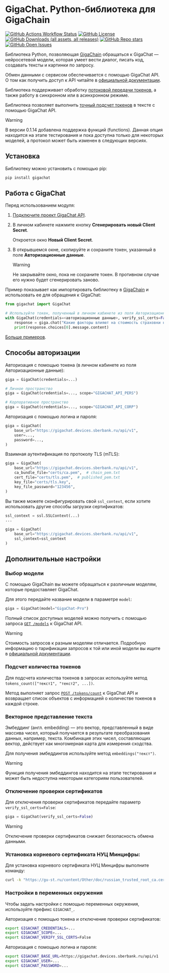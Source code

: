 # GigaChat. Python-библиотека для GigaChain

[![GitHub Actions Workflow Status](https://img.shields.io/github/actions/workflow/status/ai-forever/gigachat/gigachat.yml?style=flat-square)](https://github.com/ai-forever/gigachat/actions/workflows/gigachat.yml)
[![GitHub License](https://img.shields.io/github/license/ai-forever/gigachat?style=flat-square)](https://opensource.org/license/MIT)
[![GitHub Downloads (all assets, all releases)](https://img.shields.io/pypi/dm/gigachat?style=flat-square?style=flat-square)](https://pypistats.org/packages/gigachat)
[![GitHub Repo stars](https://img.shields.io/github/stars/ai-forever/gigachat?style=flat-square)](https://star-history.com/#ai-forever/gigachat)
[![GitHub Open Issues](https://img.shields.io/github/issues-raw/ai-forever/gigachat)](https://github.com/ai-forever/gigachat/issues)

Библиотека Python, позволяющая [GigaChain](https://github.com/ai-forever/gigachain) обращаться к GigaChat — нейросетевой модели, которая умеет вести диалог, писать код, создавать тексты и картинки по запросу.

Обмен данными с сервисом обеспечивается с помощью GigaChat API. О том как получить доступ к API читайте в [официальной документации](https://developers.sber.ru/docs/ru/gigachat/api/integration).

Библиотека поддерживает обработку [потоковой передачи токенов](https://developers.sber.ru/docs/ru/gigachat/api/response-token-streaming), а также работу в синхронном или в асинхронном режиме.

Библиотека позволяет выполнить [точный подсчет токенов](examples/README.md) в тексте с помощью GigaChat API.

> [!WARNING]
> В версии 0.1.14 добавлена поддержка функций (functions). Данная опция находится на этапе тестирования и пока доступна только для
> некоторых моделей, а протокол может быть изменен в следующих версиях.

## Установка

Библиотеку можно установить с помощью pip:

```sh
pip install gigachat
```
## Работа с GigaChat

Перед использованием модуля:

1. [Подключите проект GigaChat API](https://developers.sber.ru/docs/ru/gigachat/api/integration).
2. В личном кабинете нажмите кнопку **Сгенерировать новый Client Secret**.

   Откроется окно **Новый Client Secret**.

3. В открывшемся окне, скопируйте и сохраните токен, указанный в поле **Авторизационные данные**.

   > [!WARNING]
   > Не закрывайте окно, пока не сохраните токен. В противном случае его нужно будет сгенерировать заново.

Пример показывает как импортировать библиотеку в [GigaChain](https://github.com/ai-forever/gigachain) и использовать ее для обращения к GigaChat:

```py
from gigachat import GigaChat

# Используйте токен, полученный в личном кабинете из поля Авторизационные данные
with GigaChat(credentials=<авторизационные данные>, verify_ssl_certs=False) as giga:
    response = giga.chat("Какие факторы влияют на стоимость страховки на дом?")
    print(response.choices[0].message.content)
```

[Больше примеров](https://github.com/ai-forever/gigachat/blob/dev/examples/README.md).

## Способы авторизации

Авторизация с помощью токена (в личном кабинете из поля Авторизационные данные):

```py
giga = GigaChat(credentials=...)

# Личное пространство
giga = GigaChat(credentials=..., scope="GIGACHAT_API_PERS")

# Корпоративное пространство
giga = GigaChat(credentials=..., scope="GIGACHAT_API_CORP")
```

Авторизация с помощью логина и пароля:

```py
giga = GigaChat(
    base_url="https://gigachat.devices.sberbank.ru/api/v1",
    user=...,
    password=...,
)
```

Взаимная аутентификация по протоколу TLS (mTLS):

```py
giga = GigaChat(
    base_url="https://gigachat.devices.sberbank.ru/api/v1",
    ca_bundle_file="certs/ca.pem",  # chain_pem.txt
    cert_file="certs/tls.pem",  # published_pem.txt
    key_file="certs/tls.key",
    key_file_password="123456",
)
```

Вы также можете сконфигурировать свой `ssl_context`, если хотите использовать другие способы загрузки сертификатов:
```py
ssl_context = ssl.SSLContext(...)
...

giga = GigaChat(
    base_url="https://gigachat.devices.sberbank.ru/api/v1",
    ssl_context=ssl_context
)
```

## Дополнительные настройки

### Выбор модели

С помощью GigaChain вы можете обращаться к различным моделям, которые предоставляет GigaChat.

Для этого передайте название модели в параметре `model`:

```py
giga = GigaChat(model="GigaChat-Pro")
```

Полный список доступных моделей можно получить с помощью запроса [`GET /models`](https://developers.sber.ru/docs/ru/gigachat/api/reference#get-models) к GigaChat API.

> [!WARNING]
> Стоимость запросов к разным моделям отличается. Подробную информацию о тарификации запросов к той или иной модели вы ищите в [официальной документации](https://developers.sber.ru/docs/ru/gigachat/api/tariffs).

### Подсчет количества токенов

Для подсчета количества токенов в запросах используйте метод `tokens_count(["текст1", "текст2", ...])`.

Метод выполняет запрос [`POST /tokens/count`](https://developers.sber.ru/docs/ru/gigachat/api/reference#post-tokens-count) к GigaChat API и возвращает список объектов с информацией о количестве токенов в каждой строке.

### Векторное представление текста

Эмбеддинг (англ. embedding) — это вектор, представленный в виде массива чисел, который получается в результате преобразования данных, например, текста. Комбинация этих чисел, составляющих вектор, действует как многомерная карта для измерения сходства.

Для получения эмбеддингов используйте метод `embeddings("текст")`.

> [!WARNING]
> Функция получения эмбеддингов находится на этапе тестирования и может быть недоступна некоторым категориям пользователей.

### Отключение проверки сертификатов

Для отключения проверки сертификатов передайте параметр `verify_ssl_certs=False`:

```py
giga = GigaChat(verify_ssl_certs=False)
```

> [!WARNING]
> Отключение проверки сертификатов снижает безопасность обмена данными.


### Установка корневого сертификата НУЦ Минцифры:

Для установка корневого сертификата НУЦ Минцифры выполните команду:

```bash
curl -k "https://gu-st.ru/content/Other/doc/russian_trusted_root_ca.cer" -w "\n" >> $(python -m certifi)
```

### Настройки в переменных окружения

Чтобы задать настройки с помощью переменных окружения, используйте префикс `GIGACHAT_`.

Авторизация с помощью токена и отключение проверки сертификатов:

```sh
export GIGACHAT_CREDENTIALS=...
export GIGACHAT_SCOPE=...
export GIGACHAT_VERIFY_SSL_CERTS=False
```

Авторизация с помощью логина и пароля:

```sh
export GIGACHAT_BASE_URL=https://gigachat.devices.sberbank.ru/api/v1
export GIGACHAT_USER=...
export GIGACHAT_PASSWORD=...
```
